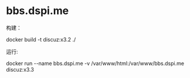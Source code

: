 # bbs.dspi.me

构建：

  docker build -t discuz:x3.2 ./
  
运行:

  docker run --name bbs.dspi.me -v /var/www/html:/var/www/bbs.dspi.me discuz:x3.3
